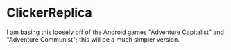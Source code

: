 # ClickerReplica

I am basing this loosely off of the Android games "Adventure Capitalist" and "Adventure Communist"; this will be a much simpler version.

